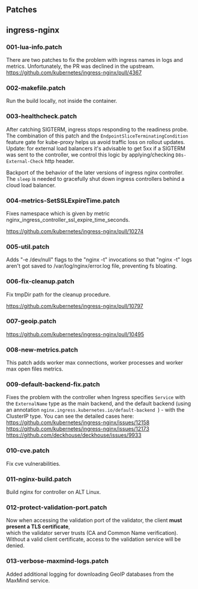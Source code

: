 ## Patches

## ingress-nginx

### 001-lua-info.patch

There are two patches to fix the problem with ingress names in logs and metrics.
Unfortunately, the PR was declined in the upstream.
https://github.com/kubernetes/ingress-nginx/pull/4367

### 002-makefile.patch

Run the build locally, not inside the container.

### 003-healthcheck.patch

After catching SIGTERM, ingress stops responding to the readiness probe.
The combination of this patch and the `EndpointSliceTerminatingCondition` feature gate for kube-proxy helps us avoid
traffic loss on rollout updates.
Update: for external load balancers it's advisable to get 5xx if a SIGTERM was sent to the controller, we control this logic by applying/checking `D8s-External-Check` http header.

Backport of the behavior of the later versions of ingress nginx controller.
The `sleep` is needed to gracefully shut down ingress controllers behind a cloud load balancer.

### 004-metrics-SetSSLExpireTime.patch

Fixes namespace which is given by metric nginx_ingress_controller_ssl_expire_time_seconds.

https://github.com/kubernetes/ingress-nginx/pull/10274

### 005-util.patch

Adds "-e /dev/null" flags to the "nginx -t" invocations so that "nginx -t" logs aren't got saved to /var/log/nginx/error.log file, preventing fs bloating.

### 006-fix-cleanup.patch

Fix tmpDir path for the cleanup procedure.

https://github.com/kubernetes/ingress-nginx/pull/10797

### 007-geoip.patch

https://github.com/kubernetes/ingress-nginx/pull/10495

### 008-new-metrics.patch

This patch adds worker max connections, worker processes and worker max open files metrics.

### 009-default-backend-fix.patch

Fixes the problem with the controller when Ingress specifies `Service` with the `ExternalName` type as the main backend, and the default backend (using an annotation `nginx.ingress.kubernetes.io/default-backend `) - with the ClusterIP type. You can see the detailed cases here:
https://github.com/kubernetes/ingress-nginx/issues/12158
https://github.com/kubernetes/ingress-nginx/issues/12173
https://github.com/deckhouse/deckhouse/issues/9933

### 010-cve.patch

Fix cve vulnerabilities.

### 011-nginx-build.patch

Build nginx for controller on ALT Linux.

### 012-protect-validation-port.patch

Now when accessing the validation port of the validator, the client **must present a TLS certificate**,  
which the validator server trusts (CA and Common Name verification).  
Without a valid client certificate, access to the validation service will be denied.

### 013-verbose-maxmind-logs.patch

Added additional logging for downloading GeoIP databases from the MaxMind service.
